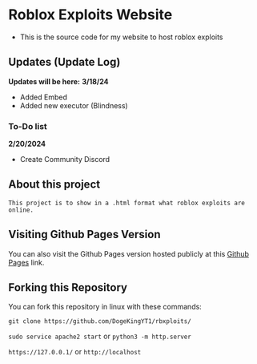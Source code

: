 # Roblox Exploits Website

- This is the source code for my website to host roblox exploits

## Updates (Update Log)
**Updates will be here:**
**3/18/24**
- Added Embed
- Added new executor (Blindness)
### To-Do list
**2/20/2024**
- Create Community Discord

## About this project
`This project is to show in a .html format what roblox exploits are online.`

## Visiting Github Pages Version
You can also visit the Github Pages version hosted publicly at this [Github Pages](https://dogekingyt1.github.io/rbxploits) link.

## Forking this Repository
You can fork this repository in linux with these commands:

``git clone https://github.com/DogeKingYT1/rbxploits/``

``sudo service apache2 start`` or ``python3 -m http.server``

``https://127.0.0.1/`` or ``http://localhost``
